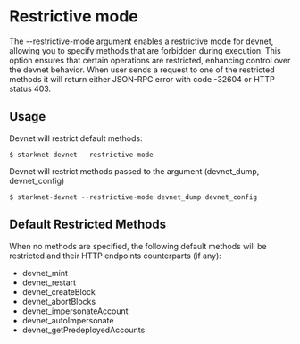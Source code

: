 # Restrictive mode

The --restrictive-mode argument enables a restrictive mode for devnet, allowing you to specify methods that are forbidden during execution. This option ensures that certain operations are restricted, enhancing control over the devnet behavior. When user sends a request to one of the restricted methods it will return either JSON-RPC error with code -32604 or HTTP status 403.

## Usage

Devnet will restrict default methods:

```
$ starknet-devnet --restrictive-mode
```

Devnet will restrict methods passed to the argument (devnet_dump, devnet_config)

```
$ starknet-devnet --restrictive-mode devnet_dump devnet_config
```

## Default Restricted Methods

When no methods are specified, the following default methods will be restricted and their HTTP endpoints counterparts (if any):

- devnet_mint
- devnet_restart
- devnet_createBlock
- devnet_abortBlocks
- devnet_impersonateAccount
- devnet_autoImpersonate
- devnet_getPredeployedAccounts
